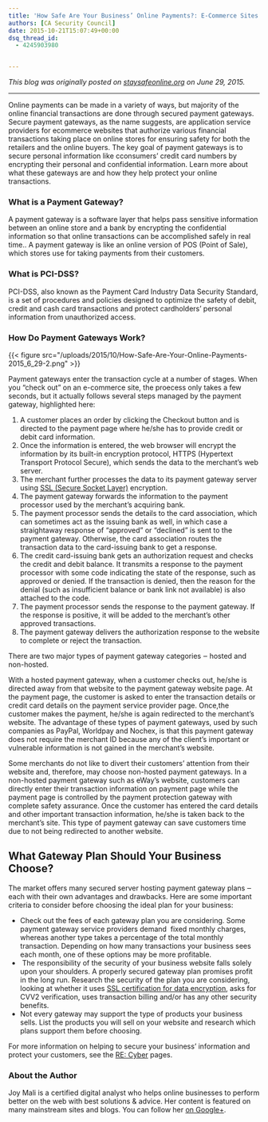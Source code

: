 ```yaml
---
title: 'How Safe Are Your Business’ Online Payments?: E-Commerce Sites and Protected Payment Gateways'
authors: [CA Security Council]
date: 2015-10-21T15:07:49+00:00
dsq_thread_id:
  - 4245903980


---
```

_This blog was originally posted on [staysafeonline.org](http://staysafeonline.org/) on June 29, 2015._

* * *

Online payments can be made in a variety of ways, but majority of the online financial transactions are done through secured payment gateways. Secure payment gateways, as the name suggests, are application service providers for ecommerce websites that authorize various financial transactions taking place on online stores for ensuring safety for both the retailers and the online buyers. The key goal of payment gateways is to secure personal information like cconsumers&rsquo; credit card numbers by encrypting their personal and confidential information. Learn more about what these gateways are and how they help protect your online transactions.

### What is a Payment Gateway?

A payment gateway is a software layer that helps pass sensitive information between an online store and a bank by encrypting the confidential information so that online transactions can be accomplished safely in real time.. A payment gateway is like an online version of POS (Point of Sale), which stores use for taking payments from their customers.

### What is PCI-DSS?

PCI-DSS, also known as the Payment Card Industry Data Security Standard, is a set of procedures and policies designed to optimize the safety of debit, credit and cash card transactions and protect cardholders&rsquo; personal information from unauthorized access.

### How Do Payment Gateways Work?

{{< figure src="/uploads/2015/10/How-Safe-Are-Your-Online-Payments-2015_6_29-2.png" >}} 

Payment gateways enter the transaction cycle at a number of stages. When you &ldquo;check out&rdquo; on an e-commerce site, the proecess only takes a few seconds, but it actually follows several steps managed by the payment gateway, highlighted here:

  1. A customer places an order by clicking the Checkout button and is directed to the payment page where he/she has to provide credit or debit card information.
  2. Once the information is entered, the web browser will encrypt the information by its built-in encryption protocol, HTTPS (Hypertext Transport Protocol Secure), which sends the data to the merchant&rsquo;s web server.
  3. The merchant further processes the data to its payment gateway server using [SSL (Secure Socket Layer)](http://searchsecurity.techtarget.com/definition/Secure-Sockets-Layer-SSL) encryption.
  4. The payment gateway forwards the information to the payment processor used by the merchant&rsquo;s acquiring bank.
  5. The payment processor sends the details to the card association, which can sometimes act as the issuing bank as well, in which case a straightaway response of &ldquo;approved&rdquo; or &ldquo;declined&rdquo; is sent to the payment gateway. Otherwise, the card association routes the transaction data to the card-issuing bank to get a response.
  6. The credit card-issuing bank gets an authorization request and checks the credit and debit balance. It transmits a response to the payment processor with some code indicating the state of the response, such as approved or denied. If the transaction is denied, then the reason for the denial (such as insufficient balance or bank link not available) is also attached to the code.
  7. The payment processor sends the response to the payment gateway. If the response is positive, it will be added to the merchant&rsquo;s other approved transactions.
  8. The payment gateway delivers the authorization response to the website to complete or reject the transaction.

There are two major types of payment gateway categories ‒ hosted and non-hosted.

With a hosted payment gateway, when a customer checks out, he/she is directed away from that website to the payment gateway website page. At the payment page, the customer is asked to enter the transaction details or credit card details on the payment service provider page. Once,the customer makes the payment, he/she is again redirected to the merchant&rsquo;s website. The advantage of these types of payment gateways, used by such companies as PayPal, Worldpay and Nochex, is that this payment gateway does not require the merchant ID because any of the client&rsquo;s important or vulnerable information is not gained in the merchant&rsquo;s website.

Some merchants do not like to divert their customers&rsquo; attention from their website and, therefore, may choose non-hosted payment gateways. In a non-hosted payment gateway such as eWay&rsquo;s website, customers can directly enter their transaction information on payment page while the payment page is controlled by the payment protection gateway with complete safety assurance. Once the customer has entered the card details and other important transaction information, he/she is taken back to the merchant&rsquo;s site. This type of payment gateway can save customers time due to not being redirected to another website.

## What Gateway Plan Should Your Business Choose?

The market offers many secured server hosting payment gateway plans ‒ each with their own advantages and drawbacks. Here are some important criteria to consider before choosing the ideal plan for your business:

  * Check out the fees of each gateway plan you are considering. Some payment gateway service providers demand  fixed monthly charges, whereas another type takes a percentage of the total monthly transaction. Depending on how many transactions your business sees each month, one of these options may be more profitable.
  *  The responsibility of the security of your business website falls solely upon your shoulders. A properly secured gateway plan promises profit in the long run. Research the security of the plan you are considering, looking at whether it uses [SSL certification for data encryption](https://www.rosehosting.com/blog/install-an-ssl-certificate-on-a-linux-vps-with-the-directadmin-control-panel/), asks for CVV2 verification, uses transaction billing and/or has any other security benefits.
  * Not every gateway may support the type of products your business sells. List the products you will sell on your website and research which plans support them before choosing.

For more information on helping to secure your business&rsquo; information and protect your customers, see the [RE: Cyber](https://www.staysafeonline.org/re-cyber) pages.

### About the Author

Joy Mali is a certified digital analyst who helps online businesses to perform better on the web with best solutions & advice. Her content is featured on many mainstream sites and blogs. You can follow her [on Google+](https://plus.google.com/u/0/116733756592169232053/about).